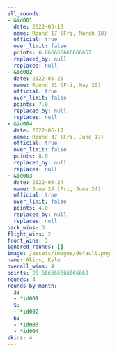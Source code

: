 ```yaml
---
all_rounds:
- &id001
  date: 2022-03-18
  name: Round 17 (Fri, March 18)
  official: true
  over_limit: false
  points: 6.666666666666667
  replaced_by: null
  replaces: null
- &id002
  date: 2022-05-20
  name: Round 31 (Fri, May 20)
  official: true
  over_limit: false
  points: 7.0
  replaced_by: null
  replaces: null
- &id004
  date: 2022-06-17
  name: Round 37 (Fri, June 17)
  official: true
  over_limit: false
  points: 8.0
  replaced_by: null
  replaces: null
- &id003
  date: 2022-06-24
  name: June 24 (Fri, June 24)
  official: true
  over_limit: false
  points: 4.0
  replaced_by: null
  replaces: null
back_wins: 3
flight_wins: 2
front_wins: 3
ignored_rounds: []
image: /assets/images/default.png
name: Akins, Kyle
overall_wins: 4
points: 25.666666666666668
rounds: 4
rounds_by_month:
  3:
  - *id001
  5:
  - *id002
  6:
  - *id003
  - *id004
skins: 4
---
```

